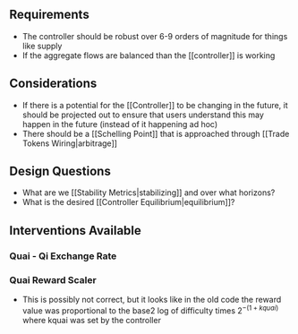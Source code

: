 ## Requirements

- The controller should be robust over 6-9 orders of magnitude for things like supply
- If the aggregate flows are balanced than the [[controller]] is working

## Considerations
- If there is a potential for the [[Controller]] to be changing in the future, it should be projected out to ensure that users understand this may happen in the future (instead of it happening ad hoc)
- There should be a [[Schelling Point]] that is approached through [[Trade Tokens Wiring|arbitrage]]
## Design Questions

- What are we [[Stability Metrics|stabilizing]] and over what horizons?
- What is the desired [[Controller Equilibrium|equilibrium]]?

## Interventions Available

### Quai - Qi Exchange Rate

### Quai Reward Scaler

- This is possibly not correct, but it looks like in the old code the reward value was proportional to the base2 log of difficulty times $2^{-(1+kquai)}$ where kquai was set by the controller
